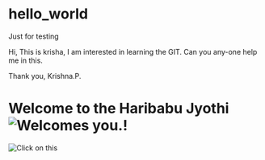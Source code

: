# hello_world
Just for testing

Hi,
This is krisha, I am interested in learning the GIT.
Can you any-one help me in this.

Thank you,
Krishna.P.

# Welcome to the Haribabu Jyothi ![Welcomes you.](http://previews.123rf.com/images/byheaven/byheaven1504/byheaven150400051/38788787-Woman-hands-with-henna-in-Namaste-mudra-on-black-background-Stock-Photo.jpg)!

![Click on this](http://www.360logica.com/blog/wp-content/uploads/2014/05/Effective-Software-Testing-Tips-Testers-on-the-Go.jpg)
